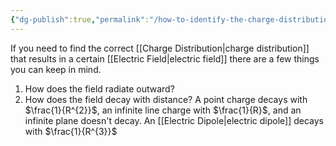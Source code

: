 ```yaml
---
{"dg-publish":true,"permalink":"/how-to-identify-the-charge-distribution/","tags":["elektromagnetiskfältteori"]}
---
```


If you need to find the correct [[Charge Distribution\|charge distribution]] that results in a certain [[Electric Field\|electric field]] there are a few things you can keep in mind.

1. How does the field radiate outward?
2. How does the field decay with distance?
	A point charge decays with $\frac{1}{R^{2}}$, an infinite line charge with $\frac{1}{R}$, and an infinite plane doesn't decay. An [[Electric Dipole\|electric dipole]] decays with $\frac{1}{R^{3}}$

